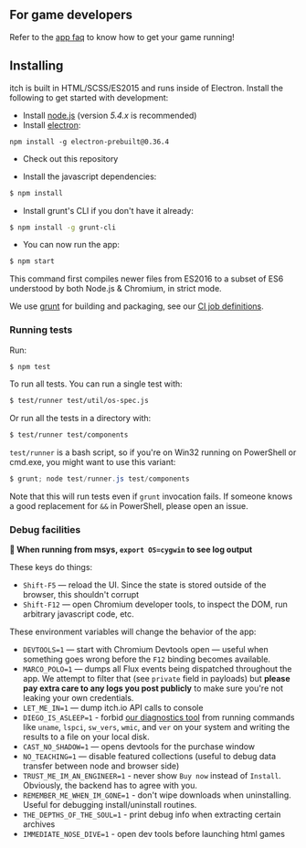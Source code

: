 
## For game developers

Refer to the [app faq](https://itch.io/docs/app/faq) to know how to get your game running!

## Installing

itch is built in HTML/SCSS/ES2015 and runs inside of Electron. Install the
following to get started with development:

* Install [node.js][] (version *5.4.x* is recommended)
* Install [electron][]:

[node.js]: https://nodejs.org/
[electron]: https://github.com/atom/electron

```
npm install -g electron-prebuilt@0.36.4
```

* Check out this repository

* Install the javascript dependencies:

```bash
$ npm install
```

* Install grunt's CLI if you don't have it already:

```bash
$ npm install -g grunt-cli
```

* You can now run the app:

```bash
$ npm start
```

This command first compiles newer files from ES2016 to a subset of ES6
understood by both Node.js & Chromium, in strict mode.

We use [grunt][] for building and packaging, see our [CI job definitions][ci].

[babel]: http://babeljs.io/
[grunt]: https://github.com/gruntjs/grunt
[ci]: https://github.com/itchio/ci.itch.ovh/blob/master/src/jobs/itch.yml

### Running tests

Run:

```bash
$ npm test
```

To run all tests. You can run a single test with:

```bash
$ test/runner test/util/os-spec.js
```

Or run all the tests in a directory with:

```bash
$ test/runner test/components
```

[tap-spec]: https://github.com/scottcorgan/tap-spec

`test/runner` is a bash script, so if you're on Win32 running on PowerShell or cmd.exe,
you might want to use this variant:

```PowerShell
$ grunt; node test/runner.js test/components
```

Note that this will run tests even if `grunt` invocation fails. If someone
knows a good replacement for `&&` in PowerShell, please open an issue.

### Debug facilities

**:memo: When running from msys, `export OS=cygwin` to see log output**

These keys do things:

  * `Shift-F5` — reload the UI. Since the state is stored outside of the browser,
    this shouldn't corrupt
  * `Shift-F12` — open Chromium developer tools, to inspect the DOM, run arbitrary javascript code, etc.

These environment variables will change the behavior of the app:

  * `DEVTOOLS=1` — start with Chromium Devtools open — useful when something goes
    wrong before the `F12` binding becomes available.
  * `MARCO_POLO=1` — dumps all Flux events being dispatched throughout the app.
    We attempt to filter that (see `private` field in payloads) but **please
    pay extra care to any logs you post publicly** to make sure you're not leaking
    your own credentials.
  * `LET_ME_IN=1` — dump itch.io API calls to console
  * `DIEGO_IS_ASLEEP=1` - forbid [our diagnostics tool][diego] from running commands like
    `uname`, `lspci`, `sw_vers`, `wmic`, and `ver` on your system and writing
    the results to a file on your local disk.
  * `CAST_NO_SHADOW=1` — opens devtools for the purchase window
  * `NO_TEACHING=1` — disable featured collections (useful to debug data transfer
    between node and browser side)
  * `TRUST_ME_IM_AN_ENGINEER=1` - never show `Buy now` instead of `Install`.
    Obviously, the backend has to agree with you.
  * `REMEMBER_ME_WHEN_IM_GONE=1` - don't wipe downloads when uninstalling.
    Useful for debugging install/uninstall routines.
  * `THE_DEPTHS_OF_THE_SOUL=1` - print debug info when extracting certain archives
  * `IMMEDIATE_NOSE_DIVE=1` - open dev tools before launching html games

[diego]: diego.md
